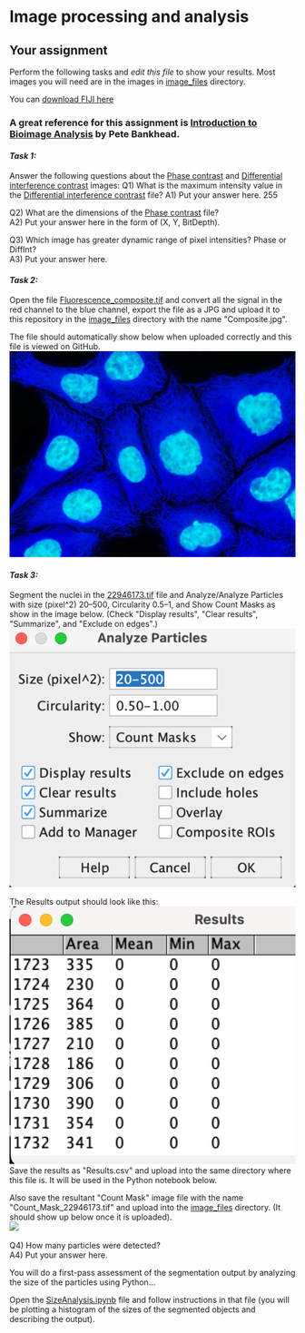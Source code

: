 # Image processing and analysis
## Your assignment
Perform the following tasks and *edit this file* to show your results. Most images you will need are in the images in [image_files](image_files) directory.   

You can [download FIJI here](https://fiji.sc)  

### A great reference for this assignment is [Introduction to Bioimage Analysis](https://bioimagebook.github.io/index.html) by Pete Bankhead.  

#### *Task 1:*
Answer the following questions about the [Phase contrast](image_files/PhaseContrast.tif) and [Differential interference contrast](image_files/DifferentialInterference.tif) images:
Q1) What is the maximum intensity value in the [Differential interference contrast](image_files/DifferentialInterference.tif) file? 
A1) Put your answer here.  255

Q2) What are the dimensions of the [Phase contrast](image_files/PhaseContrast.tif) file?  
A2) Put your answer here in the form of (X, Y, BitDepth).  

Q3) Which image has greater dynamic range of pixel intensities? Phase or DiffInt?  
A3) Put your answer here.  

#### *Task 2:*
Open the file [Fluorescence_composite.tif](image_files/Fluorescence_composite.tif) and convert all the signal in the red channel to the blue channel, export the file as a JPG and upload it to this repository in the [image_files](image_files) directory with the name "Composite.jpg".  

The file should automatically show below when uploaded correctly and this file is viewed on GitHub.  
![](image_files/Composite.jpg)  

#### *Task 3:*  
Segment the nuclei in the [22946173.tif](image_files/22946173.tif) file and Analyze/Analyze Particles with size (pixel^2) 20–500, Circularity 0.5–1, and Show Count Masks as show in the image below. (Check "Display results", "Clear results", "Summarize", and "Exclude on edges".)  
![](image_files/AnalyzeParticles.png)  

The Results output should look like this:  
![](image_files/ResultsExample.png)   
Save the results as "Results.csv" and upload into the same directory where this file is. It will be used in the Python notebook below.  

Also save the resultant "Count Mask" image file with the name "Count_Mask_22946173.tif" and upload into the [image_files](image_files) directory. (It should show up below once it is uploaded).  
![](image_files/Count_Mask_22946173.tif)  

Q4) How many particles were detected?  
A4) Put your answer here.  

You will do a first-pass assessment of the segmentation output by analyzing the size of the particles using Python...  

Open the [SizeAnalysis.ipynb](SizeAnalysis.ipynb) file and follow instructions in that file (you will be plotting a histogram of the sizes of the segmented objects and describing the output).  
